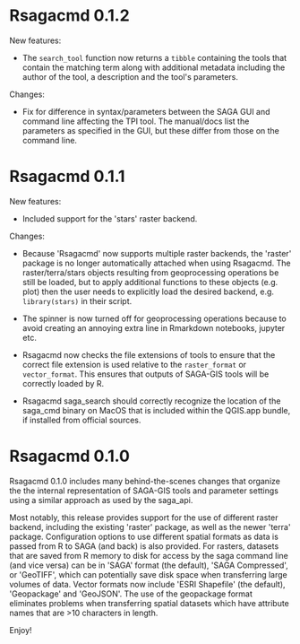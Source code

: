 # Rsagacmd 0.1.2

New features:

- The `search_tool` function now returns a `tibble` containing the tools that
contain the matching term along with additional metadata including the author of
the tool, a description and the tool's parameters.

Changes:

- Fix for difference in syntax/parameters between the SAGA GUI and command line
affecting the TPI tool. The manual/docs list the parameters as specified in the
GUI, but these differ from those on the command line.

# Rsagacmd 0.1.1

New features:

- Included support for the 'stars' raster backend.

Changes:

- Because 'Rsagacmd' now supports multiple raster backends, the 'raster' package
is no longer automatically attached when using Rsagacmd. The raster/terra/stars
objects resulting from geoprocessing operations be still be loaded, but to apply
additional functions to these objects (e.g. plot) then the user needs to
explicitly load the desired backend, e.g. `library(stars)` in their script.

- The spinner is now turned off for geoprocessing operations because to avoid
creating an annoying extra line in Rmarkdown notebooks, jupyter etc.

- Rsagacmd now checks the file extensions of tools to ensure that the correct
file extension is used relative to the `raster_format` or `vector_format`. This
ensures that outputs of SAGA-GIS tools will be correctly loaded by R.

- Rsagacmd saga_search should correctly recognize the location of the saga_cmd
binary on MacOS that is included within the QGIS.app bundle, if installed from
official sources.

# Rsagacmd 0.1.0

Rsagacmd 0.1.0 includes many behind-the-scenes changes that organize the the
internal representation of SAGA-GIS tools and parameter settings using a similar
approach as used by the saga_api.

Most notably, this release provides support for the use of different raster
backend, including the existing 'raster' package, as well as the newer 'terra'
package. Configuration options to use different spatial formats as data is
passed from R to SAGA (and back) is also provided. For rasters, datasets that
are saved from R memory to disk for access by the saga command line (and vice
versa) can be in 'SAGA' format (the default), 'SAGA Compressed', or 'GeoTIFF',
which can potentially save disk space when transferring large volumes of data.
Vector formats now include 'ESRI Shapefile' (the default), 'Geopackage' and
'GeoJSON'. The use of the geopackage format eliminates problems when
transferring spatial datasets which have attribute names that are >10 characters
in length.

Enjoy!
